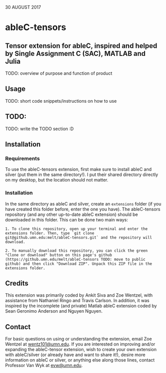 30 AUGUST 2017

# ableC-tensors

## Tensor extension for ableC, inspired and helped by Single Assignment C (SAC), MATLAB and Julia

TODO: overview of purpose and function of product

## Usage

TODO: short code snippets/instructions on how to use

## TODO:

TODO: write the TODO section :D 

## Installation

### Requirements

To use the ableC-tensors extension, first make sure to install ableC and silver (put them in the same directory!). I put their shared directory directly on my desktop, but the location should not matter.

### Installation

In the same directory as ableC and silver, create an `extensions` folder (if you have created this folder before, enter the one you have). The ableC-tensors repository (and any other up-to-date ableC extension) should be downloaded in this folder. This can be done two main ways: 

	1. To clone this repository, open up your terminal and enter the extensions folder. Then, type `git clone git@github.umn.edu:melt/ableC-tensors.git` and the repository will download.

	2. To manually download this repository, you can click the green "Clone or download" button on this page's github (https://github.umn.edu/melt/ableC-tensors TODO: move to public github) and then click "Download ZIP". Unpack this ZIP file in the extensions folder.

## Credits

This extension was primarily coded by Ankit Siva and Zoe Wentzel, with assistance from Nathaniel Ringo and Travis Carlson. In addition, it was inspired by the incomplete (and private) Matlab ableC extension coded by Sean Geronimo Anderson and Nguyen Nguyen.

## Contact

For basic questions on using or understanding the extension, email Zoe Wentzel at wentz101@umn.edu. If you are interested on improving and/or expanding the ableC-tensor extension, wish to create your own extension with ableC/silver (or already have and want to share it!), desire more information on ableC or silver, or anything else along those lines, contact Professor Van Wyk at evw@umn.edu. 

 
